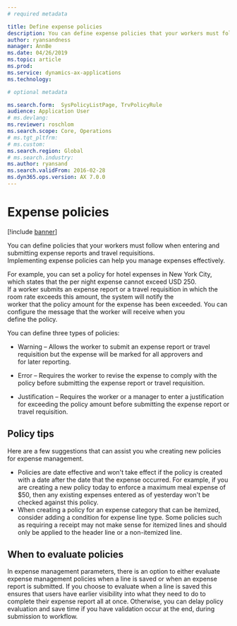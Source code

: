 ```yaml
---
# required metadata

title: Define expense policies
description: You can define expense policies that your workers must follow when entering and submitting expense reports and travel requisitions in Microsoft Dynamics 365 for Finance and Operations. 
author: ryansandness
manager: AnnBe
ms.date: 04/26/2019
ms.topic: article
ms.prod: 
ms.service: dynamics-ax-applications
ms.technology: 

# optional metadata

ms.search.form:  SysPolicyListPage, TrvPolicyRule
audience: Application User
# ms.devlang: 
ms.reviewer: roschlom
ms.search.scope: Core, Operations
# ms.tgt_pltfrm: 
# ms.custom: 
ms.search.region: Global
# ms.search.industry: 
ms.author: ryansand
ms.search.validFrom: 2016-02-28
ms.dyn365.ops.version: AX 7.0.0
---
```


# Expense policies

[!include [banner](../includes/banner.md)]

You can define policies that your workers must follow when entering and submitting expense reports and travel requisitions. 		
Implementing expense policies can help you manage expenses effectively. 		

For example, you can set a policy for hotel expenses in New York City, which states that the per night expense cannot exceed USD 250. 		
If a worker submits an expense report or a travel requisition in which the room rate exceeds this amount, the system will notify the 		
worker that the policy amount for the expense has been exceeded. You can configure the message that the worker will receive when you 		
define the policy. 		
		
You can define three types of policies: 		
		
- Warning – Allows the worker to submit an expense report or travel requisition but the expense will be marked for all approvers and 		
  for later reporting.        

- Error – Requires the worker to revise the expense to comply with the policy before submitting the expense report or travel requisition. 		
 
 - Justification – Requires the worker or a manager to enter a justification for exceeding the policy amount before submitting the expense report or travel requisition.        

## Policy tips
Here are a few suggestions that can assist you whe creating new policies for expense management. 
* Policies are date effective and won't take effect if the policy is created with a date after the date that the expense occurred. For example, if you are creating a new policy today to enforce a maximum meal expense of $50, then any existing expenses entered as of yesterday won't be checked against this policy.
* When creating a policy for an expense category that can be itemized, consider adding a condition for expense line type. Some policies such as requiring a receipt may not make sense for itemized lines and should only be applied to the header line or a non-itemized line. 

## When to evaluate policies

In expense management parameters, there is an option to either evaluate expense management policies when a line is saved or when an expense report is submitted. If you choose to evaluate when a line is saved this ensures that users have earlier visibility into what they need to do to complete their expense report all at once. Otherwise, you can delay policy evaluation and save time if you have validation occur at the end, during submission to workflow.
